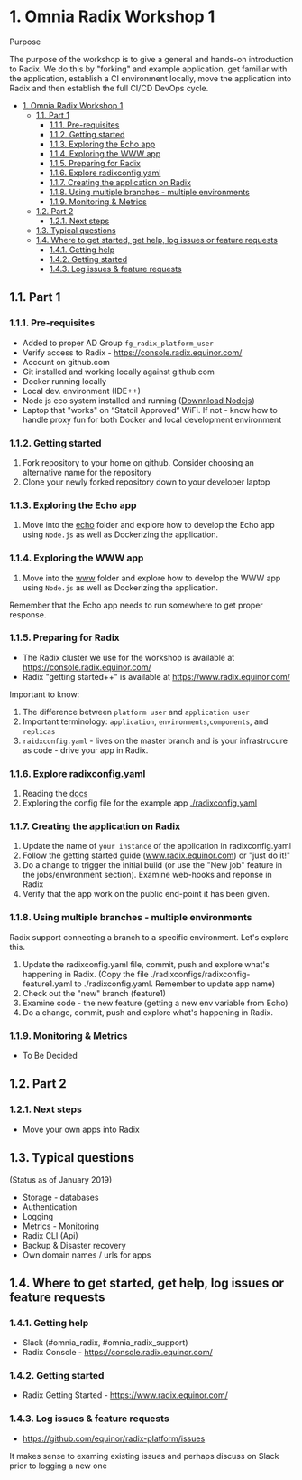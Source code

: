 # 1. Omnia Radix Workshop 1

Purpose

The purpose of the workshop is to give a general and hands-on introduction to Radix. We do this by "forking" and example application, get familiar with the application, establish a CI environment locally, move the application into Radix and then establish the full CI/CD DevOps cycle.

<!-- TOC -->

- [1. Omnia Radix Workshop 1](#1-omnia-radix-workshop-1)
    - [1.1. Part 1](#11-part-1)
        - [1.1.1. Pre-requisites](#111-pre-requisites)
        - [1.1.2. Getting started](#112-getting-started)
        - [1.1.3. Exploring the Echo app](#113-exploring-the-echo-app)
        - [1.1.4. Exploring the WWW app](#114-exploring-the-www-app)
        - [1.1.5. Preparing for Radix](#115-preparing-for-radix)
        - [1.1.6. Explore radixconfig.yaml](#116-explore-radixconfigyaml)
        - [1.1.7. Creating the application on Radix](#117-creating-the-application-on-radix)
        - [1.1.8. Using multiple branches - multiple environments](#118-using-multiple-branches---multiple-environments)
        - [1.1.9. Monitoring & Metrics](#119-monitoring--metrics)
    - [1.2. Part 2](#12-part-2)
        - [1.2.1. Next steps](#121-next-steps)
    - [1.3. Typical questions](#13-typical-questions)
    - [1.4. Where to get started, get help, log issues or feature requests](#14-where-to-get-started-get-help-log-issues-or-feature-requests)
        - [1.4.1. Getting help](#141-getting-help)
        - [1.4.2. Getting started](#142-getting-started)
        - [1.4.3. Log issues & feature requests](#143-log-issues--feature-requests)

<!-- /TOC -->
## 1.1. Part 1

### 1.1.1. Pre-requisites

- Added to proper AD Group ```fg_radix_platform_user```
- Verify access to Radix - https://console.radix.equinor.com/
- Account on github.com
- Git installed and working locally against github.com
- Docker running locally
- Local dev. environment (IDE++)
- Node js eco system installed and running ([Downnload Nodejs](https://nodejs.org/en/download/))
- Laptop that "works" on “Statoil Approved” WiFi. If not - know how to handle proxy fun for both Docker and local development environment

### 1.1.2. Getting started

1. Fork repository to your home on github. Consider choosing an alternative name for the repository
2. Clone your newly forked repository down to your developer laptop

### 1.1.3. Exploring the Echo app

1. Move into the [echo](../echo/) folder and explore how to develop the Echo app using ```Node.js``` as well as Dockerizing the application.

### 1.1.4. Exploring the WWW app

1. Move into the [www](../www/) folder and explore how to develop the WWW app using ```Node.js``` as well as Dockerizing the application. 

Remember that the Echo app needs to run somewhere to get proper response.

### 1.1.5. Preparing for Radix

* The Radix cluster we use for the workshop is available at https://console.radix.equinor.com/
* Radix "getting started++" is available at https://www.radix.equinor.com/

Important to know:

1. The difference between ```platform user``` and ```application user```
2. Important terminology: ```application```, ```environments```,```components```, and ```replicas```
3. ```raidxconfig.yaml``` - lives on the master branch and is your infrastrucure as code - drive your app in Radix.

### 1.1.6. Explore radixconfig.yaml

1. Reading the [docs](https://github.com/equinor/radix-operator/blob/master/docs/radixconfig.md)
2. Exploring the config file for the example app [./radixconfig.yaml](../radixconfig.yaml)

### 1.1.7. Creating the application on Radix

1. Update the name of ```your instance``` of the application in radixconfig.yaml
2. Follow the getting started guide (www.radix.equinor.com) or "just do it!"
3. Do a change to trigger the initial build (or use the "New job" feature in the jobs/environment section). Examine web-hooks and reponse in Radix
4. Verify that the app work on the public end-point it has been given.

### 1.1.8. Using multiple branches - multiple environments

Radix support connecting a branch to a specific environment. Let's explore this.

1. Update the radixconfig.yaml file, commit, push and explore what's happening in Radix. (Copy the file ./radixconfigs/radixconfig-feature1.yaml to ./radixconfig.yaml. Remember to update app name)
1. Check out the "new" branch (feature1)
2. Examine code - the new feature  (getting a new env variable from Echo)
4. Do a change, commit, push and explore what's happening in Radix.

### 1.1.9. Monitoring & Metrics

- To Be Decided

## 1.2. Part 2

### 1.2.1. Next steps

* Move your own apps into Radix


## 1.3. Typical questions

(Status as of January 2019)
* Storage - databases
* Authentication
* Logging
* Metrics - Monitoring
* Radix CLI (Api)
* Backup & Disaster recovery
* Own domain names / urls for apps

## 1.4. Where to get started, get help, log issues or feature requests

### 1.4.1. Getting help

* Slack (#omnia_radix, #omnia_radix_support)
* Radix Console -  https://console.radix.equinor.com/

### 1.4.2. Getting started

* Radix Getting Started - https://www.radix.equinor.com/

### 1.4.3. Log issues & feature requests

* https://github.com/equinor/radix-platform/issues

It makes sense to examing existing issues and perhaps discuss on Slack prior to logging a new one